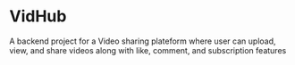 # VidHub

A backend project for a Video sharing plateform where user can upload, view, and share videos along with like, comment, and subscription features
